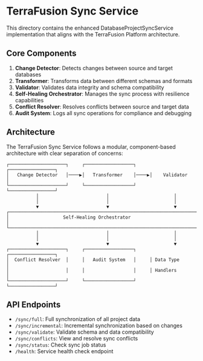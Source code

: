# TerraFusion Sync Service

This directory contains the enhanced DatabaseProjectSyncService implementation that aligns with the TerraFusion Platform architecture.

## Core Components

1. **Change Detector**: Detects changes between source and target databases
2. **Transformer**: Transforms data between different schemas and formats
3. **Validator**: Validates data integrity and schema compatibility
4. **Self-Healing Orchestrator**: Manages the sync process with resilience capabilities
5. **Conflict Resolver**: Resolves conflicts between source and target data
6. **Audit System**: Logs all sync operations for compliance and debugging

## Architecture

The TerraFusion Sync Service follows a modular, component-based architecture with clear separation of concerns:

```
┌─────────────────────┐     ┌──────────────────┐     ┌─────────────────┐
│   Change Detector   │────▶│   Transformer    │────▶│    Validator    │
└─────────────────────┘     └──────────────────┘     └─────────────────┘
           │                         │                        │
           │                         │                        │
           ▼                         ▼                        ▼
┌─────────────────────────────────────────────────────────────────────┐
│                    Self-Healing Orchestrator                         │
└─────────────────────────────────────────────────────────────────────┘
           │                         │                        │
           │                         │                        │
           ▼                         ▼                        ▼
┌─────────────────────┐     ┌──────────────────┐     ┌─────────────────┐
│  Conflict Resolver  │     │   Audit System   │     │ Data Type       │
│                     │     │                  │     │ Handlers        │
└─────────────────────┘     └──────────────────┘     └─────────────────┘
```

## API Endpoints

- `/sync/full`: Full synchronization of all project data
- `/sync/incremental`: Incremental synchronization based on changes
- `/sync/validate`: Validate schema and data compatibility
- `/sync/conflicts`: View and resolve sync conflicts
- `/sync/status`: Check sync job status
- `/health`: Service health check endpoint